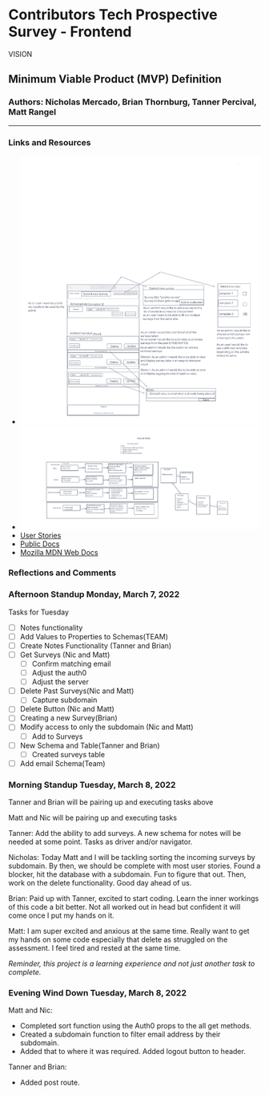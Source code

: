 # Contributors Tech Prospective Survey - Frontend

VISION

## Minimum Viable Product (MVP) Definition

### Authors: Nicholas Mercado, Brian Thornburg, Tanner Percival, Matt Rangel

----------

### Links and Resources

- ![Wireframe](./images/Wireframe-2.0.png)
- ![Domain Model](./images/Domain%20Model.png)
- [User Stories](https://github.com/orgs/the-power-coders/projects/2)
- [Public Docs](https://github.com/the-power-coders/Docs)
- [Mozilla MDN Web Docs](https://developer.mozilla.org/en-US/docs/Web/JavaScript)

### **Reflections and Comments**

### Afternoon Standup Monday, March 7, 2022

Tasks for Tuesday

- [ ] Notes functionality
- [ ] Add Values to Properties to Schemas(TEAM)
- [ ] Create Notes Functionality (Tanner and Brian)
- [ ] Get Surveys (Nic and Matt)
  - [ ] Confirm matching email
  - [ ] Adjust the auth0
  - [ ] Adjust the server
- [ ] Delete Past Surveys(Nic and Matt)
  - [ ] Capture subdomain
- [ ] Delete Button (Nic and Matt)
- [ ] Creating a new Survey(Brian)
- [ ] Modify access to only the subdomain (Nic and Matt)
  - [ ] Add to Surveys
- [ ] New Schema and Table(Tanner and Brian)
  - [ ] Created surveys table
- [ ] Add email Schema(Team)

### Morning Standup Tuesday, March 8, 2022

Tanner and Brian will be pairing up and executing tasks above

Matt and Nic will be pairing up and executing tasks

Tanner: Add the ability to add surveys. A new schema for notes will be needed at some point. Tasks as driver and/or navigator.

Nicholas: Today Matt and I will be tackling sorting the incoming surveys by subdomain. By then, we should be complete with most user stories.
Found a blocker, hit the database with a subdomain.
Fun to figure that out.
Then, work on the delete functionality. Good day ahead of us.

Brian: Paid up with Tanner, excited to start coding. Learn the inner workings of this code a bit better. Not all worked out in head but confident it will come once I put my hands on it.

Matt: I am super excited and anxious at the same time. Really want to get my hands on some code especially that delete as struggled on the assessment. I feel tired and rested at the same time.

*Reminder, this project is a learning experience and not just another task to complete.*

### Evening Wind Down Tuesday, March 8, 2022

Matt and Nic:

- Completed sort function using the Auth0 props to the all get methods.
- Created a subdomain function to filter email address by their subdomain.
- Added that to where it was required.
Added logout button to header.

Tanner and Brian:

- Added post route.

